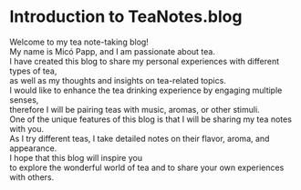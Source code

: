 # Introduction to TeaNotes.blog

Welcome to my tea note-taking blog!  
My name is Micó Papp, and I am passionate about tea.  
I have created this blog to share my personal experiences with different types of tea,  
as well as my thoughts and insights on tea-related topics.  
I would like to enhance the tea drinking experience by engaging multiple senses,  
therefore I will be pairing teas with music, aromas, or other stimuli.  
One of the unique features of this blog is that I will be sharing my tea notes with you.  
As I try different teas, I take detailed notes on their flavor, aroma, and appearance.  
I hope that this blog will inspire you  
to explore the wonderful world of tea and to share your own experiences with others. 